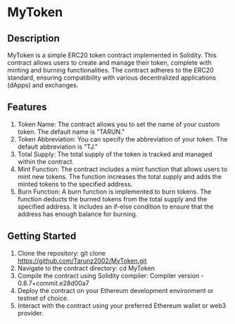 # MyToken

## Description

MyToken is a simple ERC20 token contract implemented in Solidity. This contract allows users to create and manage their token, complete with minting and burning functionalities. The contract adheres to the ERC20 standard, ensuring compatibility with various decentralized applications (dApps) and exchanges.

## Features 
1. Token Name: The contract allows you to set the name of your custom token. The default name is "TARUN."
2. Token Abbreviation: You can specify the abbreviation of your token. The default abbreviation is "TJ."
3. Total Supply: The total supply of the token is tracked and managed within the contract.
4. Mint Function: The contract includes a mint function that allows users to mint new tokens. The function increases the total supply and adds the minted tokens to the specified address.
5. Burn Function: A burn function is implemented to burn tokens. The function deducts the burned tokens from the total supply and the specified address. It includes an if-else condition to ensure that the address has enough balance for burning.



## Getting Started


1. Clone the repository: git clone https://github.com/Tarunz2002/MyToken.git
2. Navigate to the contract directory: cd MyToken
3. Compile the contract using Solidity compiler: Compiler version - 0.8.7+commit.e28d00a7
4. Deploy the contract on your Ethereum development environment or testnet of choice.
5. Interact with the contract using your preferred Ethereum wallet or web3 provider.
